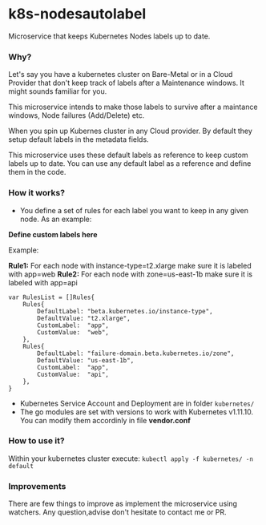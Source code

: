 # k8s-nodesautolabel
Microservice that keeps Kubernetes Nodes labels up to date.

### Why?

Let's say you have a kubernetes cluster on Bare-Metal or in a Cloud Provider that don't keep track of labels after a Maintenance windows. It might sounds familiar for you.

This microservice intends to make those labels to survive after a maintance windows, Node failures (Add/Delete) etc.

When you spin up Kubernes cluster in any  Cloud provider. By default they setup default labels in the metadata fields.

This microservice uses these default labels as reference to keep custom labels up to date. You can use any default label as a reference and define them in the code.

### How it works?

- You define a set of rules for each label you want to keep in any given node. As an example:

**Define custom labels here**

Example:

**Rule1:** For each node with instance-type=t2.xlarge make sure it is labeled with app=web
**Rule2:** For each node with zone=us-east-1b make sure it is labeled with app=api

```
var RulesList = []Rules{
	Rules{
		DefaultLabel: "beta.kubernetes.io/instance-type",
		DefaultValue: "t2.xlarge",
		CustomLabel:  "app",
		CustomValue:  "web",
	},
	Rules{
		DefaultLabel: "failure-domain.beta.kubernetes.io/zone",
		DefaultValue: "us-east-1b",
		CustomLabel:  "app",
		CustomValue:  "api",
	},
}
```

- Kubernetes Service Account and Deployment are in folder `kubernetes/`
- The go modules are set with versions to work with Kubernetes v1.11.10. You can modify them accordinly in file **vendor.conf**

### How to use it?

Within your kubernetes cluster execute:
`kubectl apply -f kubernetes/ -n default`

### Improvements

There are few things to improve as implement the microservice using watchers. Any question,advise don't hesitate to contact me or PR.




